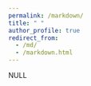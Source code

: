 ```yaml
---
permalink: /markdown/
title: " "
author_profile: true
redirect_from: 
  - /md/
  - /markdown.html
---
```

NULL
